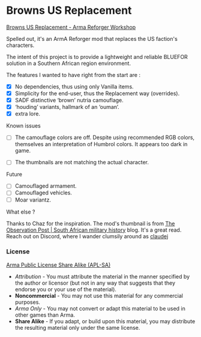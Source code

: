 # Browns US Replacement


[Browns US Replacement - Arma Reforger Workshop](https://reforger.armaplatform.com/workshop/624A8B96AA67EFEB-ATMAfricanFIAReplacement)

Spelled out, it's an ArmA Reforger mod that replaces the US faction's characters.

The intent of this project is to provide a lightweight and reliable BLUEFOR solution in a Southern African region environment.

The features I wanted to have right from the start are :
- [x] No dependencies, thus using only Vanilla items.
- [x] Simplicity for the end-user, thus the Replacement way (overrides).
- [x] SADF distinctive ‘brown’ nutria camouflage.
- [x] ‘houding’ variants, hallmark of an ‘ouman’.
- [x] extra lore.

Known issues
- [ ] The camouflage colors are off. Despite using recommended RGB colors, themselves an interpretation of Humbrol colors. It appears too dark in game.
- [ ] The thumbnails are not matching the actual character. 


Future
- [ ] Camouflaged armament.
- [ ] Camouflaged vehicles.
- [ ] Moar variantz.

What else ?

Thanks to Chaz for the inspiration.
The mod's thumbnail is from [The Observation Post | South African military history](https://samilhistory.com/) blog. It's a great read.
Reach out on Discord, where I wander clumsily around as [claudej](https://discord.com/users/297081142849568771)



### License
[Arma Public License Share Alike (APL-SA)](https://www.bohemia.net/community/licenses/arma-public-license-share-alike)
- _Attribution_ - You must attribute the material in the manner specified by the author or licensor (but not in any way that suggests that they endorse you or your use of the material).
- **Noncommercial** - You may not use this material for any commercial purposes.
- _Arma Only_ - You may not convert or adapt this material to be used in other games than Arma.
- **Share Alike** - If you adapt, or build upon this material, you may distribute the resulting material only under the same license.
